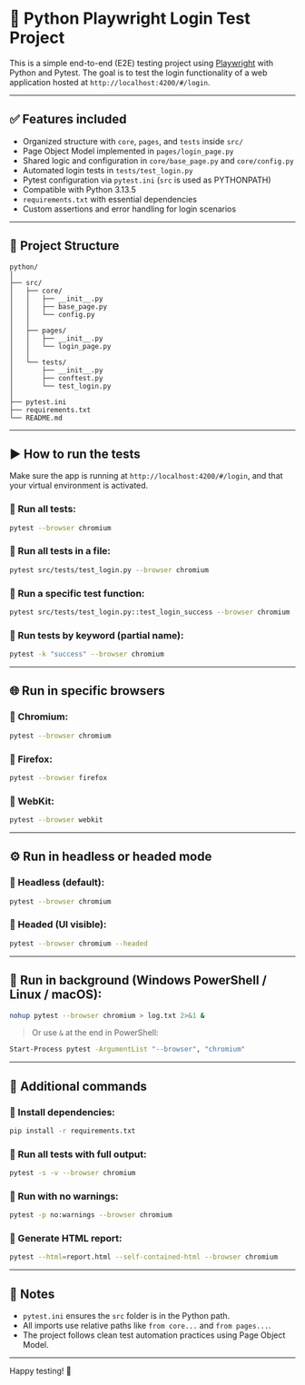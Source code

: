 # 🧪 Python Playwright Login Test Project

This is a simple end-to-end (E2E) testing project using [Playwright](https://playwright.dev/python/) with Python and Pytest. The goal is to test the login functionality of a web application hosted at `http://localhost:4200/#/login`.

---

## ✅ Features included

- Organized structure with `core`, `pages`, and `tests` inside `src/`
- Page Object Model implemented in `pages/login_page.py`
- Shared logic and configuration in `core/base_page.py` and `core/config.py`
- Automated login tests in `tests/test_login.py`
- Pytest configuration via `pytest.ini` (`src` is used as PYTHONPATH)
- Compatible with Python 3.13.5
- `requirements.txt` with essential dependencies
- Custom assertions and error handling for login scenarios

---

## 📁 Project Structure

```
python/
│
├── src/
│   ├── core/
│   │   ├── __init__.py
│   │   ├── base_page.py
│   │   └── config.py
│   │
│   ├── pages/
│   │   ├── __init__.py
│   │   └── login_page.py
│   │
│   └── tests/
│       ├── __init__.py
│       ├── conftest.py
│       └── test_login.py
│
├── pytest.ini
├── requirements.txt
└── README.md
```

---

## ▶️ How to run the tests

Make sure the app is running at `http://localhost:4200/#/login`, and that your virtual environment is activated.

### 🔹 Run all tests:
```bash
pytest --browser chromium
```

### 🔹 Run all tests in a file:
```bash
pytest src/tests/test_login.py --browser chromium
```

### 🔹 Run a specific test function:
```bash
pytest src/tests/test_login.py::test_login_success --browser chromium
```

### 🔹 Run tests by keyword (partial name):
```bash
pytest -k "success" --browser chromium
```

---

## 🌐 Run in specific browsers

### 🔸 Chromium:
```bash
pytest --browser chromium
```

### 🔸 Firefox:
```bash
pytest --browser firefox
```

### 🔸 WebKit:
```bash
pytest --browser webkit
```

---

## ⚙️ Run in headless or headed mode

### 🔹 Headless (default):
```bash
pytest --browser chromium
```

### 🔹 Headed (UI visible):
```bash
pytest --browser chromium --headed
```

---

## 🔄 Run in background (Windows PowerShell / Linux / macOS):

```bash
nohup pytest --browser chromium > log.txt 2>&1 &
```

> Or use `&` at the end in PowerShell:
```bash
Start-Process pytest -ArgumentList "--browser", "chromium"
```

---

## 🧪 Additional commands

### 🔸 Install dependencies:
```bash
pip install -r requirements.txt
```

### 🔸 Run all tests with full output:
```bash
pytest -s -v --browser chromium
```

### 🔸 Run with no warnings:
```bash
pytest -p no:warnings --browser chromium
```

### 🔸 Generate HTML report:
```bash
pytest --html=report.html --self-contained-html --browser chromium
```

---

## 🧠 Notes

- `pytest.ini` ensures the `src` folder is in the Python path.
- All imports use relative paths like `from core...` and `from pages...`.
- The project follows clean test automation practices using Page Object Model.

---

Happy testing! 🚀
